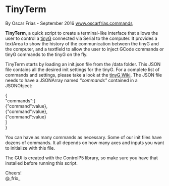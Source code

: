 # TinyTerm
By Oscar Frias - September 2016
www.oscarfrias.commands

__TinyTerm__, a quick script to create a terminal-like interface that allows the user to control a [tinyG](http://synthetos.myshopify.com/products/tinyg) connected via Serial to the computer. It provides a textArea to show the history of the communication between the tinyG and the computer, and a textfield to allow the user to inject GCode commands or tinyG commands to the tinyG on the fly.

TinyTerm starts by loading an init.json file from the /data folder. This JSON file contains all the desired init settings for the tinyG. For a complete list of commands and settings, please take a look at the [tinyG Wiki](https://github.com/synthetos/TinyG/wiki/TinyG-Configuration-for-Firmware-Version-0.97). The JSON file needs to have a JSONArray named _"commands"_ contained in a JSONObject:

{<br>
    "commands":[<br>
    {"command":value},<br>
    {"command":value},<br>
    {"command":value}<br>
    ]<br>
}

You can have as many commands as necessary. Some of our init files have dozens of commands. It all depends on how many axes and inputs you want to initialize with this file.

The GUI is created with the ControlP5 library, so make sure you have that installed before running this script.

Cheers!<br>
@\_frix_
